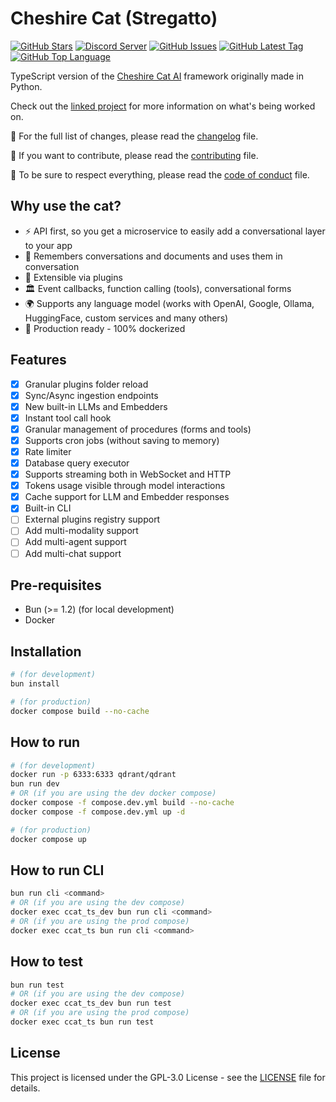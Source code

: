 # Cheshire Cat (Stregatto)

[![GitHub Stars](https://img.shields.io/github/stars/zAlweNy26/ts-cat)](https://github.com/zAlweNy26/ts-cat)
[![Discord Server](https://img.shields.io/discord/1092359754917089350?logo=discord)](https://discord.gg/bHX5sNFCYU)
[![GitHub Issues](https://img.shields.io/github/issues/zAlweNy26/ts-cat)](https://github.com/zAlweNy26/ts-cat/issues)
[![GitHub Latest Tag](https://img.shields.io/github/v/tag/zAlweNy26/ts-cat)](https://github.com/zAlweNy26/ts-cat/tags)
[![GitHub Top Language](https://img.shields.io/github/languages/top/zAlweNy26/ts-cat)](https://github.com/zAlweNy26/ts-cat)

TypeScript version of the [Cheshire Cat AI](https://github.com/cheshire-cat-ai/core) framework originally made in Python.

Check out the [linked project](https://github.com/zAlweNy26/ts-cat/projects?query=is%3Aopen) for more information on what's being worked on.

📜 For the full list of changes, please read the [changelog](./CHANGELOG.md) file.

👥 If you want to contribute, please read the [contributing](./CONTRIBUTING.md) file.

📃 To be sure to respect everything, please read the [code of conduct](./CODE_OF_CONDUCT.md) file.

## Why use the cat?

- ⚡️ API first, so you get a microservice to easily add a conversational layer to your app
- 🐘 Remembers conversations and documents and uses them in conversation
- 🚀 Extensible via plugins
- 🏛️ Event callbacks, function calling (tools), conversational forms
- 🌍 Supports any language model (works with OpenAI, Google, Ollama, HuggingFace, custom services and many others)
- 🐋 Production ready - 100% dockerized

## Features

- [x] Granular plugins folder reload
- [x] Sync/Async ingestion endpoints
- [x] New built-in LLMs and Embedders
- [x] Instant tool call hook
- [x] Granular management of procedures (forms and tools)
- [x] Supports cron jobs (without saving to memory)
- [x] Rate limiter
- [x] Database query executor
- [x] Supports streaming both in WebSocket and HTTP
- [x] Tokens usage visible through model interactions
- [x] Cache support for LLM and Embedder responses
- [x] Built-in CLI
- [ ] External plugins registry support
- [ ] Add multi-modality support
- [ ] Add multi-agent support
- [ ] Add multi-chat support

## Pre-requisites

- Bun (>= 1.2) (for local development)
- Docker

## Installation

```bash
# (for development)
bun install

# (for production)
docker compose build --no-cache
```

## How to run

```bash
# (for development)
docker run -p 6333:6333 qdrant/qdrant
bun run dev
# OR (if you are using the dev docker compose)
docker compose -f compose.dev.yml build --no-cache
docker compose -f compose.dev.yml up -d

# (for production)
docker compose up
```

## How to run CLI

```bash
bun run cli <command>
# OR (if you are using the dev compose)
docker exec ccat_ts_dev bun run cli <command>
# OR (if you are using the prod compose)
docker exec ccat_ts bun run cli <command>
```

## How to test

```bash
bun run test
# OR (if you are using the dev compose)
docker exec ccat_ts_dev bun run test
# OR (if you are using the prod compose)
docker exec ccat_ts bun run test
```

## License

This project is licensed under the GPL-3.0 License - see the [LICENSE](./LICENSE) file for details.
